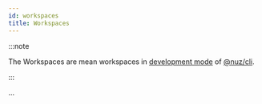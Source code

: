 ```yaml
---
id: workspaces
title: Workspaces 
---
```


:::note

The Workspaces are mean workspaces in [development mode](cli#dev) of [@nuz/cli](cli).

:::

...

